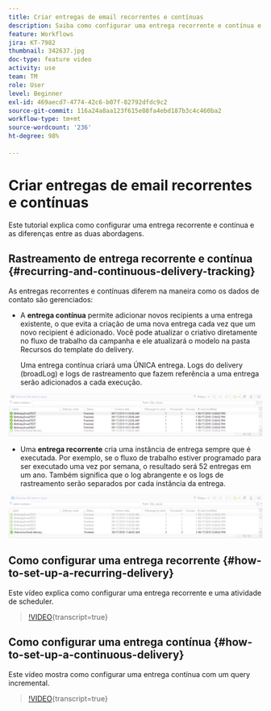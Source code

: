 ```yaml
---
title: Criar entregas de email recorrentes e contínuas
description: Saiba como configurar uma entrega recorrente e contínua e compreender as diferenças entre as duas abordagens.
feature: Workflows
jira: KT-7982
thumbnail: 342637.jpg
doc-type: feature video
activity: use
team: TM
role: User
level: Beginner
exl-id: 469aecd7-4774-42c6-b07f-82792dfdc9c2
source-git-commit: 116a24a8aa123f615e08fa4ebd187b3c4c460ba2
workflow-type: tm+mt
source-wordcount: '236'
ht-degree: 98%

---
```


# Criar entregas de email recorrentes e contínuas

Este tutorial explica como configurar uma entrega recorrente e contínua e as diferenças entre as duas abordagens.

## Rastreamento de entrega recorrente e contínua {#recurring-and-continuous-delivery-tracking}

As entregas recorrentes e contínuas diferem na maneira como os dados de contato são gerenciados:

* A **entrega contínua** permite adicionar novos recipients a uma entrega existente, o que evita a criação de uma nova entrega cada vez que um novo recipient é adicionado. Você pode atualizar o criativo diretamente no fluxo de trabalho da campanha e ele atualizará o modelo na pasta Recursos do template do delivery.

  Uma entrega contínua criará uma ÚNICA entrega. Logs do delivery (broadLog) e logs de rastreamento que fazem referência a uma entrega serão adicionados a cada execução.

![Entrega contínua](/help/assets/delivery_continuous.jpg)

* Uma **entrega recorrente** cria uma instância de entrega sempre que é executada. Por exemplo, se o fluxo de trabalho estiver programado para ser executado uma vez por semana, o resultado será 52 entregas em um ano. Também significa que o log abrangente e os logs de rastreamento serão separados por cada instância da entrega.

![Entrega recorrente](/help/assets/delivery_recurring.jpg)

## Como configurar uma entrega recorrente {#how-to-set-up-a-recurring-delivery}

Este vídeo explica como configurar uma entrega recorrente e uma atividade de scheduler.

>[!VIDEO](https://video.tv.adobe.com/v/342638?quality=12&learn=on){transcript=true}

## Como configurar uma entrega contínua {#how-to-set-up-a-continuous-delivery}

Este vídeo mostra como configurar uma entrega contínua com um query incremental.

>[!VIDEO](https://video.tv.adobe.com/v/342637?quality=12&learn=on){transcript=true}
